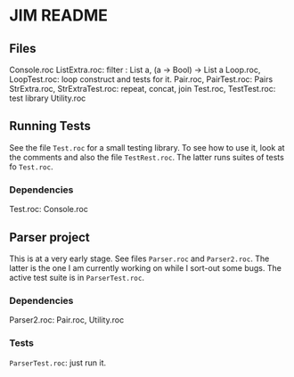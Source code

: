 # JIM README

## Files

Console.roc
ListExtra.roc: filter : List a, (a -> Bool) -> List a
Loop.roc, LoopTest.roc: loop construct and tests for it.
Pair.roc, PairTest.roc: Pairs
StrExtra.roc, StrExtraTest.roc: repeat, concat, join
Test.roc, TestTest.roc: test library
Utility.roc

## Running Tests

See the file `Test.roc` for a small testing library.  To see how to use it, look
at the comments and also the file `TestRest.roc`.  The latter runs suites
of tests fo `Test.roc`.

### Dependencies

Test.roc: Console.roc

## Parser project

This is at a very early stage.  See files `Parser.roc` and `Parser2.roc`.
The latter is the one I am currently working on while I sort-out some bugs.
The active test suite is in `ParserTest.roc`.

### Dependencies

Parser2.roc: Pair.roc, Utility.roc

### Tests

`ParserTest.roc`: just run it.

 
